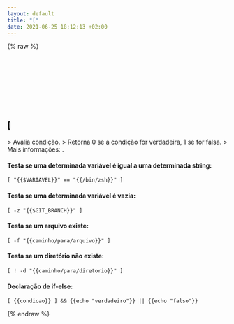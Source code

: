 ```yaml
---
layout: default
title: "["
date: 2021-06-25 18:12:13 +02:00
---
```

{% raw %}
<h2 id="[">
  <a href="/pt_br/common/[.html">[</a> <a href="#["><svg class="icon">
    <use href="/assets/images/unicode_sprite.svg#link" />
  </svg></a>
</h2>
> Avalia condição.
> Retorna 0 se a condição for verdadeira, 1 se for falsa.
> Mais informações: <https://www.gnu.org/software/coreutils/test>.

#### Testa se uma determinada variável é igual a uma determinada string:
```shell
[ "{{$VARIAVEL}}" == "{{/bin/zsh}}" ]
```
#### Testa se uma determinada variável é vazia:
```shell
[ -z "{{$GIT_BRANCH}}" ]
```
#### Testa se um arquivo existe:
```shell
[ -f "{{caminho/para/arquivo}}" ]
```
#### Testa se um diretório não existe:
```shell
[ ! -d "{{caminho/para/diretorio}}" ]
```
#### Declaração de if-else:
```shell
[ {{condicao}} ] && {{echo "verdadeiro"}} || {{echo "falso"}}
```
{% endraw %}